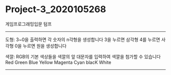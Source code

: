 # Project-3_2020105268
 게임프로그래밍입문 텀프

--------------------
도형: 3~0을 출력하면 각 숫자의 n각형을 생성합니다
3을 누르면 삼각형
4를 누르면 사각형
0을 누르면 원을 생성합니다


색깔: RGB의 기본 색상들을 색깔의 앞 대문자를 입력하여 색깔을 첨가할 수 있습니다
Red
Green
Blue
Yellow
Magenta
Cyan
blacK
White

--------------------
